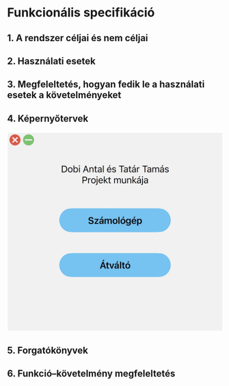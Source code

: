 # Funkcionális specifikáció

## 1. A rendszer céljai és nem céljai

## 2. Használati esetek

## 3. Megfeleltetés, hogyan fedik le a használati esetek a követelményeket

## 4. Képernyőtervek
![Fokepernyo]( https://github.com/dobiantal/MultiCalculator/blob/work/Doc/Kepernyoterv/Fokepernyo.jpg)
## 5. Forgatókönyvek

## 6. Funkció–követelmény megfeleltetés



